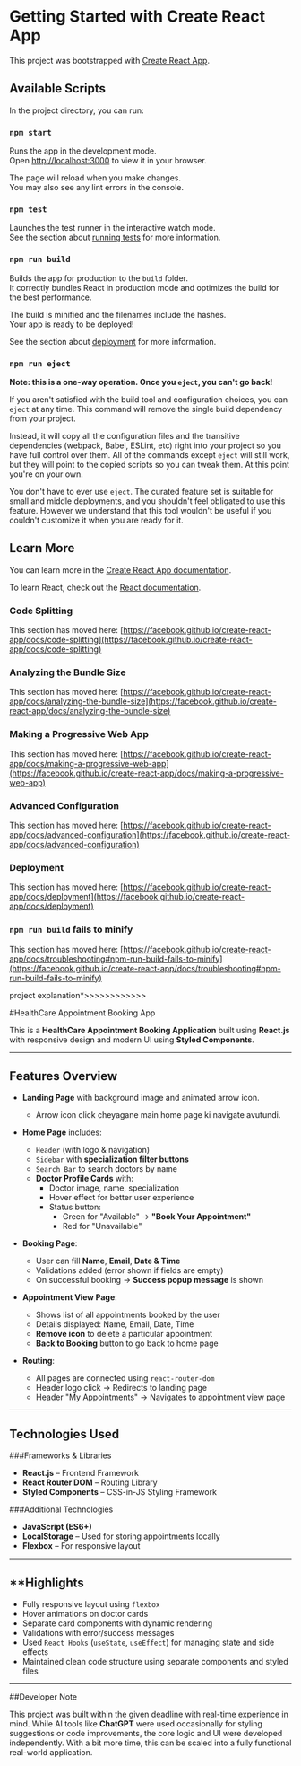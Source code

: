 # Getting Started with Create React App

This project was bootstrapped with [Create React App](https://github.com/facebook/create-react-app).

## Available Scripts

In the project directory, you can run:

### `npm start`

Runs the app in the development mode.\
Open [http://localhost:3000](http://localhost:3000) to view it in your browser.

The page will reload when you make changes.\
You may also see any lint errors in the console.

### `npm test`

Launches the test runner in the interactive watch mode.\
See the section about [running tests](https://facebook.github.io/create-react-app/docs/running-tests) for more information.

### `npm run build`

Builds the app for production to the `build` folder.\
It correctly bundles React in production mode and optimizes the build for the best performance.

The build is minified and the filenames include the hashes.\
Your app is ready to be deployed!

See the section about [deployment](https://facebook.github.io/create-react-app/docs/deployment) for more information.

### `npm run eject`

**Note: this is a one-way operation. Once you `eject`, you can't go back!**

If you aren't satisfied with the build tool and configuration choices, you can `eject` at any time. This command will remove the single build dependency from your project.

Instead, it will copy all the configuration files and the transitive dependencies (webpack, Babel, ESLint, etc) right into your project so you have full control over them. All of the commands except `eject` will still work, but they will point to the copied scripts so you can tweak them. At this point you're on your own.

You don't have to ever use `eject`. The curated feature set is suitable for small and middle deployments, and you shouldn't feel obligated to use this feature. However we understand that this tool wouldn't be useful if you couldn't customize it when you are ready for it.

## Learn More

You can learn more in the [Create React App documentation](https://facebook.github.io/create-react-app/docs/getting-started).

To learn React, check out the [React documentation](https://reactjs.org/).

### Code Splitting

This section has moved here: [https://facebook.github.io/create-react-app/docs/code-splitting](https://facebook.github.io/create-react-app/docs/code-splitting)

### Analyzing the Bundle Size

This section has moved here: [https://facebook.github.io/create-react-app/docs/analyzing-the-bundle-size](https://facebook.github.io/create-react-app/docs/analyzing-the-bundle-size)

### Making a Progressive Web App

This section has moved here: [https://facebook.github.io/create-react-app/docs/making-a-progressive-web-app](https://facebook.github.io/create-react-app/docs/making-a-progressive-web-app)

### Advanced Configuration

This section has moved here: [https://facebook.github.io/create-react-app/docs/advanced-configuration](https://facebook.github.io/create-react-app/docs/advanced-configuration)

### Deployment

This section has moved here: [https://facebook.github.io/create-react-app/docs/deployment](https://facebook.github.io/create-react-app/docs/deployment)

### `npm run build` fails to minify

This section has moved here: [https://facebook.github.io/create-react-app/docs/troubleshooting#npm-run-build-fails-to-minify](https://facebook.github.io/create-react-app/docs/troubleshooting#npm-run-build-fails-to-minify)





project explanation*>>>>>>>>>>>>  

#HealthCare Appointment Booking App

This is a **HealthCare Appointment Booking Application** built using **React.js** with responsive design and modern UI using **Styled Components**.

---

## Features Overview

- **Landing Page** with background image and animated arrow icon.
  - Arrow icon click cheyagane main home page ki navigate avutundi.

- **Home Page** includes:
  - `Header` (with logo & navigation)
  - `Sidebar` with **specialization filter buttons**
  - `Search Bar` to search doctors by name
  - **Doctor Profile Cards** with:
    - Doctor image, name, specialization
    - Hover effect for better user experience
    - Status button:
      - Green for "Available" → **"Book Your Appointment"**
      - Red for "Unavailable"

- **Booking Page**:
  - User can fill **Name**, **Email**, **Date & Time**
  - Validations added (error shown if fields are empty)
  - On successful booking → **Success popup message** is shown

- **Appointment View Page**:
  - Shows list of all appointments booked by the user
  - Details displayed: Name, Email, Date, Time
  - **Remove icon** to delete a particular appointment
  - **Back to Booking** button to go back to home page

- **Routing**:
  - All pages are connected using `react-router-dom`
  - Header logo click → Redirects to landing page
  - Header "My Appointments" → Navigates to appointment view page

---

## Technologies Used

###Frameworks & Libraries
- **React.js** – Frontend Framework
- **React Router DOM** – Routing Library
- **Styled Components** – CSS-in-JS Styling Framework

###Additional Technologies
- **JavaScript (ES6+)**
- **LocalStorage** – Used for storing appointments locally
- **Flexbox** – For responsive layout

---

## **Highlights

- Fully responsive layout using `flexbox`
- Hover animations on doctor cards
- Separate card components with dynamic rendering
- Validations with error/success messages
- Used `React Hooks` (`useState`, `useEffect`) for managing state and side effects
- Maintained clean code structure using separate components and styled files

---

##Developer Note

This project was built within the given deadline with real-time experience in mind. While AI tools like **ChatGPT** were used occasionally for styling suggestions or code improvements, the core logic and UI were developed independently. With a bit more time, this can be scaled into a fully functional real-world application.


